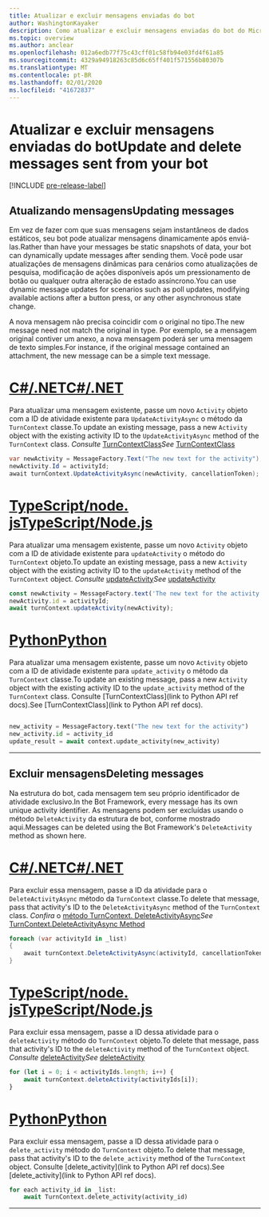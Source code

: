```yaml
---
title: Atualizar e excluir mensagens enviadas do bot
author: WashingtonKayaker
description: Como atualizar e excluir mensagens enviadas do bot do Microsoft Teams
ms.topic: overview
ms.author: anclear
ms.openlocfilehash: 012a6edb77f75c43cff01c58fb94e03fd4f61a85
ms.sourcegitcommit: 4329a94918263c85d6c65ff401f571556b80307b
ms.translationtype: MT
ms.contentlocale: pt-BR
ms.lasthandoff: 02/01/2020
ms.locfileid: "41672837"
---
```

# <a name="update-and-delete-messages-sent-from-your-bot"></a><span data-ttu-id="0df95-103">Atualizar e excluir mensagens enviadas do bot</span><span class="sxs-lookup"><span data-stu-id="0df95-103">Update and delete messages sent from your bot</span></span>

[!INCLUDE [pre-release-label](~/includes/v4-to-v3-pointer-bots.md)]

## <a name="updating-messages"></a><span data-ttu-id="0df95-104">Atualizando mensagens</span><span class="sxs-lookup"><span data-stu-id="0df95-104">Updating messages</span></span>

<span data-ttu-id="0df95-105">Em vez de fazer com que suas mensagens sejam instantâneos de dados estáticos, seu bot pode atualizar mensagens dinamicamente após enviá-las.</span><span class="sxs-lookup"><span data-stu-id="0df95-105">Rather than have your messages be static snapshots of data, your bot can dynamically update messages after sending them.</span></span> <span data-ttu-id="0df95-106">Você pode usar atualizações de mensagens dinâmicas para cenários como atualizações de pesquisa, modificação de ações disponíveis após um pressionamento de botão ou qualquer outra alteração de estado assíncrono.</span><span class="sxs-lookup"><span data-stu-id="0df95-106">You can use dynamic message updates for scenarios such as poll updates, modifying available actions after a button press, or any other asynchronous state change.</span></span>

<span data-ttu-id="0df95-107">A nova mensagem não precisa coincidir com o original no tipo.</span><span class="sxs-lookup"><span data-stu-id="0df95-107">The new message need not match the original in type.</span></span> <span data-ttu-id="0df95-108">Por exemplo, se a mensagem original contiver um anexo, a nova mensagem poderá ser uma mensagem de texto simples.</span><span class="sxs-lookup"><span data-stu-id="0df95-108">For instance, if the original message contained an attachment, the new message can be a simple text message.</span></span>

# <a name="cnettabdotnet"></a>[<span data-ttu-id="0df95-109">C#/.NET</span><span class="sxs-lookup"><span data-stu-id="0df95-109">C#/.NET</span></span>](#tab/dotnet)

<span data-ttu-id="0df95-110">Para atualizar uma mensagem existente, passe um novo `Activity` objeto com a ID de atividade existente para `UpdateActivityAsync` o método da `TurnContext` classe.</span><span class="sxs-lookup"><span data-stu-id="0df95-110">To update an existing message, pass a new `Activity` object with the existing activity ID to the `UpdateActivityAsync` method of the `TurnContext` class.</span></span> <span data-ttu-id="0df95-111">*Consulte* [TurnContextClass](/dotnet/api/microsoft.bot.builder.turncontext?view=botbuilder-dotnet-stable)</span><span class="sxs-lookup"><span data-stu-id="0df95-111">*See* [TurnContextClass](/dotnet/api/microsoft.bot.builder.turncontext?view=botbuilder-dotnet-stable)</span></span>

```csharp
var newActivity = MessageFactory.Text("The new text for the activity");
newActivity.Id = activityId;
await turnContext.UpdateActivityAsync(newActivity, cancellationToken);
```

# <a name="typescriptnodejstabtypescript"></a>[<span data-ttu-id="0df95-112">TypeScript/node. js</span><span class="sxs-lookup"><span data-stu-id="0df95-112">TypeScript/Node.js</span></span>](#tab/typescript)

<span data-ttu-id="0df95-113">Para atualizar uma mensagem existente, passe um novo `Activity` objeto com a ID de atividade existente para `updateActivity` o método do `TurnContext` objeto.</span><span class="sxs-lookup"><span data-stu-id="0df95-113">To update an existing message, pass a new `Activity` object with the existing activity ID to the `updateActivity` method of the `TurnContext` object.</span></span> <span data-ttu-id="0df95-114">*Consulte* [updateActivity](/javascript/api/botbuilder-core/turncontext?view=botbuilder-ts-latest#updateactivity-partial-activity--)</span><span class="sxs-lookup"><span data-stu-id="0df95-114">*See* [updateActivity](/javascript/api/botbuilder-core/turncontext?view=botbuilder-ts-latest#updateactivity-partial-activity--)</span></span>

```typescript
const newActivity = MessageFactory.text('The new text for the activity');
newActivity.id = activityId;
await turnContext.updateActivity(newActivity);
```

# <a name="pythontabpython"></a>[<span data-ttu-id="0df95-115">Python</span><span class="sxs-lookup"><span data-stu-id="0df95-115">Python</span></span>](#tab/python)

<span data-ttu-id="0df95-116">Para atualizar uma mensagem existente, passe um novo `Activity` objeto com a ID de atividade existente para `update_activity` o método da `TurnContext` classe.</span><span class="sxs-lookup"><span data-stu-id="0df95-116">To update an existing message, pass a new `Activity` object with the existing activity ID to the `update_activity` method of the `TurnContext` class.</span></span> <span data-ttu-id="0df95-117">Consulte [TurnContextClass](link to Python API ref docs).</span><span class="sxs-lookup"><span data-stu-id="0df95-117">See [TurnContextClass](link to Python API ref docs).</span></span>

```python

new_activity = MessageFactory.text("The new text for the activity")
new_activity.id = activity_id
update_result = await context.update_activity(new_activity)

```

---

## <a name="deleting-messages"></a><span data-ttu-id="0df95-118">Excluir mensagens</span><span class="sxs-lookup"><span data-stu-id="0df95-118">Deleting messages</span></span>

<span data-ttu-id="0df95-119">Na estrutura do bot, cada mensagem tem seu próprio identificador de atividade exclusivo.</span><span class="sxs-lookup"><span data-stu-id="0df95-119">In the Bot Framework, every message has its own unique activity identifier.</span></span>
<span data-ttu-id="0df95-120">As mensagens podem ser excluídas usando o método `DeleteActivity` da estrutura de bot, conforme mostrado aqui.</span><span class="sxs-lookup"><span data-stu-id="0df95-120">Messages can be deleted using the Bot Framework's `DeleteActivity` method as shown here.</span></span>

# <a name="cnettabdotnet"></a>[<span data-ttu-id="0df95-121">C#/.NET</span><span class="sxs-lookup"><span data-stu-id="0df95-121">C#/.NET</span></span>](#tab/dotnet)

<span data-ttu-id="0df95-122">Para excluir essa mensagem, passe a ID da atividade para o `DeleteActivityAsync` método da `TurnContext` classe.</span><span class="sxs-lookup"><span data-stu-id="0df95-122">To delete that message, pass that activity's ID to the `DeleteActivityAsync` method of the `TurnContext` class.</span></span> <span data-ttu-id="0df95-123">*Confira* o [método TurnContext. DeleteActivityAsync](/dotnet/api/microsoft.bot.builder.turncontext.deleteactivityasync?view=botbuilder-dotnet-stable)</span><span class="sxs-lookup"><span data-stu-id="0df95-123">*See* [TurnContext.DeleteActivityAsync Method](/dotnet/api/microsoft.bot.builder.turncontext.deleteactivityasync?view=botbuilder-dotnet-stable)</span></span>

```csharp
foreach (var activityId in _list)
{
    await turnContext.DeleteActivityAsync(activityId, cancellationToken);
}
```

# <a name="typescriptnodejstabtypescript"></a>[<span data-ttu-id="0df95-124">TypeScript/node. js</span><span class="sxs-lookup"><span data-stu-id="0df95-124">TypeScript/Node.js</span></span>](#tab/typescript)

<span data-ttu-id="0df95-125">Para excluir essa mensagem, passe a ID dessa atividade para o `deleteActivity` método do `TurnContext` objeto.</span><span class="sxs-lookup"><span data-stu-id="0df95-125">To delete that message, pass that activity's ID to the `deleteActivity` method of the `TurnContext` object.</span></span> <span data-ttu-id="0df95-126">*Consulte* [deleteActivity](/javascript/api/botbuilder-core/turncontext?view=botbuilder-ts-latest#deleteactivity-string---partial-conversationreference--)</span><span class="sxs-lookup"><span data-stu-id="0df95-126">*See* [deleteActivity](/javascript/api/botbuilder-core/turncontext?view=botbuilder-ts-latest#deleteactivity-string---partial-conversationreference--)</span></span>

```typescript
for (let i = 0; i < activityIds.length; i++) {
    await turnContext.deleteActivity(activityIds[i]);
}
```

# <a name="pythontabpython"></a>[<span data-ttu-id="0df95-127">Python</span><span class="sxs-lookup"><span data-stu-id="0df95-127">Python</span></span>](#tab/python)

<span data-ttu-id="0df95-128">Para excluir essa mensagem, passe a ID dessa atividade para o `delete_activity` método do `TurnContext` objeto.</span><span class="sxs-lookup"><span data-stu-id="0df95-128">To delete that message, pass that activity's ID to the `delete_activity` method of the `TurnContext` object.</span></span> <span data-ttu-id="0df95-129">Consulte [delete_activity](link to Python API ref docs).</span><span class="sxs-lookup"><span data-stu-id="0df95-129">See [delete_activity](link to Python API ref docs).</span></span>

```python
for each activity_id in _list:
    await TurnContext.delete_activity(activity_id)
```

---

